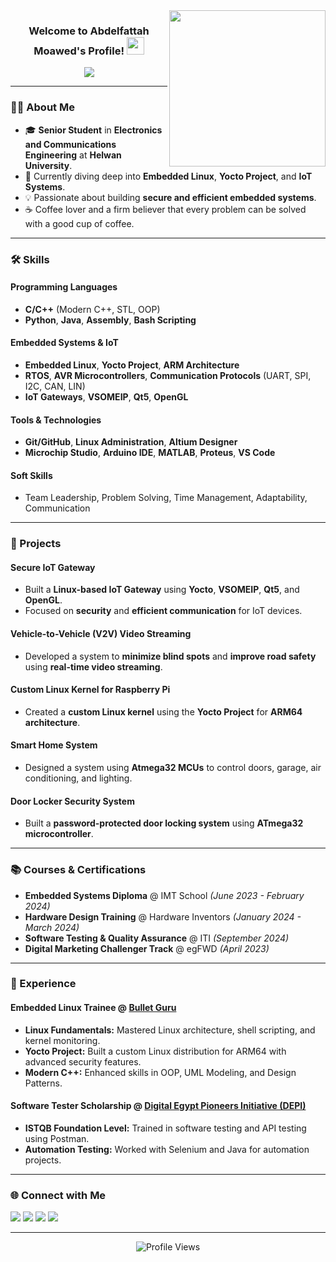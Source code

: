 <img width="250" align="right" src="https://c.tenor.com/_DOBjnGspYAAAAAM/code-coding.gif">

<h3 align="center">
  Welcome to Abdelfattah Moawed's Profile!
  <img src="https://media.giphy.com/media/hvRJCLFzcasrR4ia7z/giphy.gif" width="28">
</h3>

<p align="center">
  <a href="https://github.com/DenverCoder1/readme-typing-svg">
    <img src="https://readme-typing-svg.herokuapp.com/?lines=Embedded+Linux+Engineer;IoT+Enthusiast;Always+Learning+New+Things&font=Fira+Code&center=true&width=440&height=45&color=f75c7e&vCenter=true&size=22">
  </a>
</p>

---

### 👨‍💻 About Me
- 🎓 **Senior Student** in **Electronics and Communications Engineering** at **Helwan University**.
- 🌱 Currently diving deep into **Embedded Linux**, **Yocto Project**, and **IoT Systems**.
- 💡 Passionate about building **secure and efficient embedded systems**.
- ☕ Coffee lover and a firm believer that every problem can be solved with a good cup of coffee.

---

### 🛠️ Skills
#### **Programming Languages**
- **C/C++** (Modern C++, STL, OOP)
- **Python**, **Java**, **Assembly**, **Bash Scripting**

#### **Embedded Systems & IoT**
- **Embedded Linux**, **Yocto Project**, **ARM Architecture**
- **RTOS**, **AVR Microcontrollers**, **Communication Protocols** (UART, SPI, I2C, CAN, LIN)
- **IoT Gateways**, **VSOMEIP**, **Qt5**, **OpenGL**

#### **Tools & Technologies**
- **Git/GitHub**, **Linux Administration**, **Altium Designer**
- **Microchip Studio**, **Arduino IDE**, **MATLAB**, **Proteus**, **VS Code**

#### **Soft Skills**
- Team Leadership, Problem Solving, Time Management, Adaptability, Communication

---

### 🚀 Projects
#### **Secure IoT Gateway**
- Built a **Linux-based IoT Gateway** using **Yocto**, **VSOMEIP**, **Qt5**, and **OpenGL**.
- Focused on **security** and **efficient communication** for IoT devices.

#### **Vehicle-to-Vehicle (V2V) Video Streaming**
- Developed a system to **minimize blind spots** and **improve road safety** using **real-time video streaming**.

#### **Custom Linux Kernel for Raspberry Pi**
- Created a **custom Linux kernel** using the **Yocto Project** for **ARM64 architecture**.

#### **Smart Home System**
- Designed a system using **Atmega32 MCUs** to control doors, garage, air conditioning, and lighting.

#### **Door Locker Security System**
- Built a **password-protected door locking system** using **ATmega32 microcontroller**.

---

### 📚 Courses & Certifications
- **Embedded Systems Diploma** @ IMT School *(June 2023 - February 2024)*
- **Hardware Design Training** @ Hardware Inventors *(January 2024 - March 2024)*
- **Software Testing & Quality Assurance** @ ITI *(September 2024)*
- **Digital Marketing Challenger Track** @ egFWD *(April 2023)*

---

### 💼 Experience
#### **Embedded Linux Trainee** @ [Bullet Guru](https://bulletguru.com)
- **Linux Fundamentals:** Mastered Linux architecture, shell scripting, and kernel monitoring.
- **Yocto Project:** Built a custom Linux distribution for ARM64 with advanced security features.
- **Modern C++:** Enhanced skills in OOP, UML Modeling, and Design Patterns.

#### **Software Tester Scholarship** @ [Digital Egypt Pioneers Initiative (DEPI)](https://depi.gov.eg)
- **ISTQB Foundation Level:** Trained in software testing and API testing using Postman.
- **Automation Testing:** Worked with Selenium and Java for automation projects.

---

### 🌐 Connect with Me
<a href="https://www.linkedin.com/in/abdelfattah-moawed-4554a7258/" target="_blank"><img src="https://img.shields.io/badge/-LinkedIn-0077B5?style=for-the-badge&logo=Linkedin&logoColor=white"/></a>
<a href="https://t.me/Abdelfattah225" target="_blank"><img src="https://img.shields.io/badge/-Telegram-0077B5?style=for-the-badge&logo=Telegram&logoColor=white"/></a>
<a href="mailto:abdelfattahelazazy@gmail.com" target="_blank"><img src="https://img.shields.io/badge/-Email-D14836?style=for-the-badge&logo=Gmail&logoColor=white"/></a>
<a href="https://github.com/Abdelfattah225" target="_blank"><img src="https://img.shields.io/badge/-GitHub-181717?style=for-the-badge&logo=Github&logoColor=white"/></a>

---

<p align="center">
  <img src="https://komarev.com/ghpvc/?username=Abdelfattah225&label=Profile%20Views&color=0e75b6&style=flat" alt="Profile Views" />
</p>
